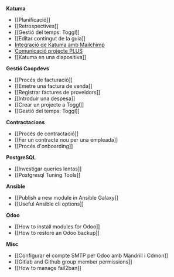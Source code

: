 **Katuma**

* [[Planificació]]
* [[Retrospectives]]
* [[Gestió del temps: Toggl]]
* [[Editar contingut de la guia]]
* [Integració de Katuma amb Mailchimp](https://github.com/coopdevs/handbook/wiki/Integraci%C3%B3-de-Katuma-amb-Mailchimp)
* [Comunicació projecte PLUS](https://github.com/coopdevs/handbook/wiki/Comunicaci%C3%B3-projecte-PLUS)
* [[Katuma en una diapositiva]]

**Gestió Coopdevs**

* [[Procés de facturació]]
* [[Emetre una factura de venda]]
* [[Registrar factures de proveïdors]]
* [[Introduir una despesa]]
* [[Crear un projecte a Toggl]]
* [[Gestió del temps: Toggl]]

**Contractacions**
* [[Procés de contractació]]
* [[Fer un contracte nou per una empleada]]
* [[Procés d'onboarding]]

**PostgreSQL**

* [[Investigar queries lentas]]
* [[Postgresql Tuning Tools]]

**Ansible**

* [[Publish a new module in Ansible Galaxy]]
* [[Useful Ansible cli options]]

**Odoo**

* [[How to install modules for Odoo]]
* [[How to restore an Odoo backup]]

**Misc**

* [[Configurar el compte SMTP per Odoo amb Mandrill i Cdmon]]
* [[Gitlab and Github group member permissions]]
* [[How to manage fail2ban]]
